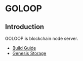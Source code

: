 # GOLOOP

## Introduction

GOLOOP is blockchain node server.

* [Build Guide](doc/build.md)
* [Genesis Storage](doc/genesis_tx.md)
